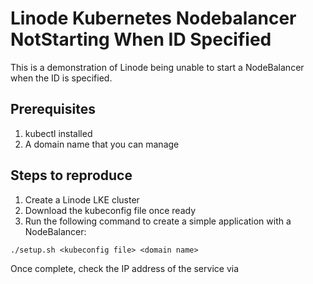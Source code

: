 # Linode Kubernetes Nodebalancer NotStarting When ID Specified

This is a demonstration of Linode being unable to start a NodeBalancer when the
ID is specified.

## Prerequisites

1. kubectl installed
2. A domain name that you can manage

## Steps to reproduce

1. Create a Linode LKE cluster
2. Download the kubeconfig file once ready
3. Run the following command to create a simple application with a NodeBalancer:

```
./setup.sh <kubeconfig file> <domain name>
```

Once complete, check the IP address of the service via
